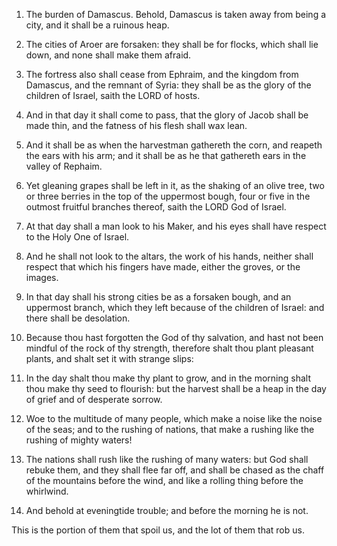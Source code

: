 1. The burden of Damascus. Behold, Damascus is taken away from being
a city, and it shall be a ruinous heap.

2. The cities of Aroer are forsaken: they shall be for flocks, which
shall lie down, and none shall make them afraid.

3. The fortress also shall cease from Ephraim, and the kingdom from
Damascus, and the remnant of Syria: they shall be as the glory of the
children of Israel, saith the LORD of hosts.

4. And in that day it shall come to pass, that the glory of Jacob
shall be made thin, and the fatness of his flesh shall wax lean.

5. And it shall be as when the harvestman gathereth the corn, and
reapeth the ears with his arm; and it shall be as he that gathereth
ears in the valley of Rephaim.

6. Yet gleaning grapes shall be left in it, as the shaking of an
olive tree, two or three berries in the top of the uppermost bough,
four or five in the outmost fruitful branches thereof, saith the LORD
God of Israel.

7. At that day shall a man look to his Maker, and his eyes shall
have respect to the Holy One of Israel.

8. And he shall not look to the altars, the work of his hands,
neither shall respect that which his fingers have made, either the
groves, or the images.

9. In that day shall his strong cities be as a forsaken bough, and
an uppermost branch, which they left because of the children of
Israel: and there shall be desolation.

10. Because thou hast forgotten the God of thy salvation, and hast
not been mindful of the rock of thy strength, therefore shalt thou
plant pleasant plants, and shalt set it with strange slips:

11. In
the day shalt thou make thy plant to grow, and in the morning shalt
thou make thy seed to flourish: but the harvest shall be a heap in the
day of grief and of desperate sorrow.

12. Woe to the multitude of many people, which make a noise like the
noise of the seas; and to the rushing of nations, that make a rushing
like the rushing of mighty waters!

13. The nations shall rush like
the rushing of many waters: but God shall rebuke them, and they shall
flee far off, and shall be chased as the chaff of the mountains before
the wind, and like a rolling thing before the whirlwind.

14. And behold at eveningtide trouble; and before the morning he is
not.

This is the portion of them that spoil us, and the lot of them that
rob us.